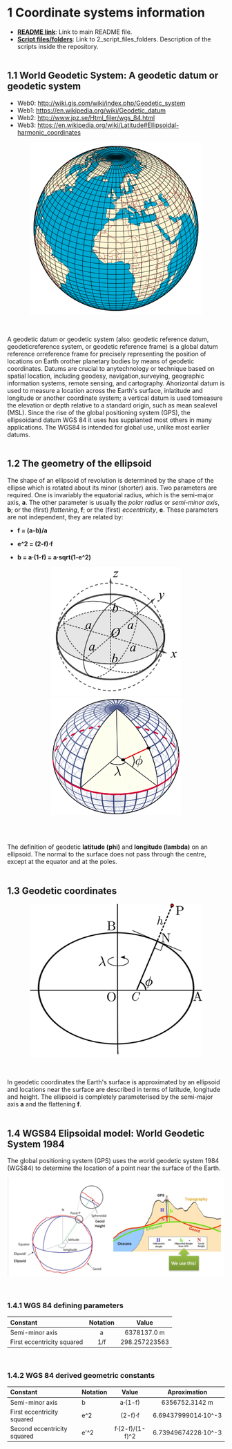 # **1 Coordinate systems information**

- [**README link**](./../README.md): Link to main README file.
- [**Script files/folders**](./2_script_files_folders.md): Link to 2_script_files_folders. Description of the scripts inside the repository.
<br/><br/>

## **1.1 World Geodetic System: A geodetic datum or geodetic system**
- Web0: http://wiki.gis.com/wiki/index.php/Geodetic_system
- Web1: https://en.wikipedia.org/wiki/Geodetic_datum
- Web2: http://www.jpz.se/Html_filer/wgs_84.html
- Web3: https://en.wikipedia.org/wiki/Latitude#Ellipsoidal-harmonic_coordinates

<p align="center">
    <img src="./geodetic_system.png" width="400">
</p>
<br/>

A geodetic datum or geodetic system (also: geodetic reference datum, geodeticreference system, or geodetic reference frame) is a global datum reference orreference frame for precisely representing the position of locations on Earth orother planetary bodies by means of geodetic coordinates. Datums are crucial to anytechnology or technique based on spatial location, including geodesy, navigation,surveying, geographic information systems, remote sensing, and cartography. Ahorizontal datum is used to measure a location across the Earth's surface, inlatitude and longitude or another coordinate system; a vertical datum is used tomeasure the elevation or depth relative to a standard origin, such as mean sealevel (MSL). Since the rise of the global positioning system (GPS), the ellipsoidand datum WGS 84 it uses has supplanted most others in many applications. The WGS84 is intended for global use, unlike most earlier datums.
<br/><br/>

## **1.2 The geometry of the ellipsoid**

The shape of an ellipsoid of revolution is determined by the shape of the ellipse which is rotated about its minor (shorter) axis. Two parameters are required. One is invariably the equatorial radius, which is the semi-major axis, **a**. The other parameter is usually the *polar radius* or *semi-minor axis*, **b**; or the (first) *flattening*, **f**; or the (first) *eccentricity*, **e**. These parameters are not independent, they are related by:

- **f = (a-b)/a**

- **e^2 = (2-f)·f**

- **b = a·(1-f) = a·sqrt(1-e^2)**

<p align="center">
    <img src="./ellipsoid_parametric_euler_mono.png" width="300">
    <img src="./latitude_and_longitude_graticule_on_an_ellipsoid.png" width="300">
</p>
<br/><br/>

The definition of geodetic **latitude (phi)** and **longitude (lambda)** on an ellipsoid. The normal to the surface does not pass through the centre, except at the equator and at the poles.
<br/><br/>

## **1.3 Geodetic coordinates**
<p align="center">
    <img src="./geodetic_coordinates.png" width="400">
</p>
<br/>

In geodetic coordinates the Earth's surface is approximated by an ellipsoid and locations near the surface are described in terms of latitude, longitude  and height. The ellipsoid is completely parameterised by the semi-major axis **a** and the flattening **f**.
<br/><br/>

## **1.4 WGS84 Elipsoidal model: World Geodetic System 1984**

The global positioning system (GPS) uses the world geodetic system 1984 (WGS84) to determine the location of a point near the surface of the Earth.

<p align="center">
    <img src="./WGS84_ellipsoid.png">
</p>
<br/>

### **1.4.1 WGS 84 defining parameters**

| Constant                   | Notation  | Value        |
|:---------------------------|:---------:|:------------:|
|Semi-minor axis             | a         |6378137.0 m   |
|First eccentricity squared  | 1/f       |298.257223563 |
<br/>

 ### **1.4.2 WGS 84 derived geometric constants**

| Constant                   | Notation  | Value            | Aproximation      |
|:---------------------------|:----------|:----------------:|:-----------------:|
|Semi-minor axis             | b         |a·(1-f)           |6356752.3142 m     |
|First eccentricity squared  | e^2       |(2-f)·f           |6.69437999014·10^-3|
|Second eccentricity squared | e'^2      |f·(2-f)/(1-f)^2   |6.73949674228·10^-3|